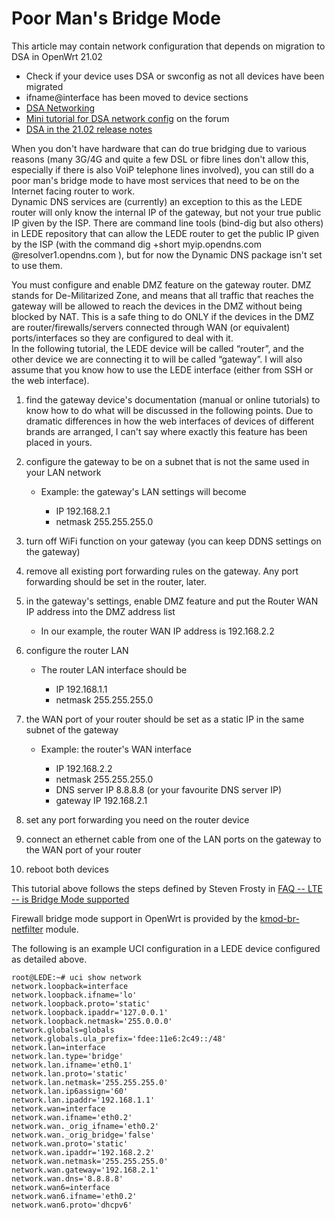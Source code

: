 # Poor Man's Bridge Mode

This article may contain network configuration that depends on migration to DSA in OpenWrt 21.02

- Check if your device uses DSA or swconfig as not all devices have been migrated
- ifname@interface has been moved to device sections
- [DSA Networking](/docs/guide-user/network/dsa/start "docs:guide-user:network:dsa:start")
- [Mini tutorial for DSA network config](https://forum.openwrt.org/t/mini-tutorial-for-dsa-network-config/96998 "https://forum.openwrt.org/t/mini-tutorial-for-dsa-network-config/96998") on the forum
- [DSA in the 21.02 release notes](https://openwrt.org/releases/21.02/notes-21.02.0#new_network_configuration_syntax_and_boardjson_change "https://openwrt.org/releases/21.02/notes-21.02.0#new_network_configuration_syntax_and_boardjson_change")

When you don't have hardware that can do true bridging due to various reasons (many 3G/4G and quite a few DSL or fibre lines don't allow this, especially if there is also VoiP telephone lines involved), you can still do a poor man's bridge mode to have most services that need to be on the Internet facing router to work.  
Dynamic DNS services are (currently) an exception to this as the LEDE router will only know the internal IP of the gateway, but not your true public IP given by the ISP. There are command line tools (bind-dig but also others) in LEDE repository that can allow the LEDE router to get the public IP given by the ISP (with the command dig +short myip.opendns.com @resolver1.opendns.com ), but for now the Dynamic DNS package isn't set to use them.

You must configure and enable DMZ feature on the gateway router. DMZ stands for De-Militarized Zone, and means that all traffic that reaches the gateway will be allowed to reach the devices in the DMZ without being blocked by NAT. This is a safe thing to do ONLY if the devices in the DMZ are router/firewalls/servers connected through WAN (or equivalent) ports/interfaces so they are configured to deal with it.  
In the following tutorial, the LEDE device will be called “router”, and the other device we are connecting it to will be called “gateway”. I will also assume that you know how to use the LEDE interface (either from SSH or the web interface).

01. find the gateway device's documentation (manual or online tutorials) to know how to do what will be discussed in the following points. Due to dramatic differences in how the web interfaces of devices of different brands are arranged, I can't say where exactly this feature has been placed in yours.
02. configure the gateway to be on a subnet that is not the same used in your LAN network
    
    - Example: the gateway's LAN settings will become
      
      - IP 192.168.2.1
      - netmask 255.255.255.0
03. turn off WiFi function on your gateway (you can keep DDNS settings on the gateway)
04. remove all existing port forwarding rules on the gateway. Any port forwarding should be set in the router, later.
05. in the gateway's settings, enable DMZ feature and put the Router WAN IP address into the DMZ address list
    
    - In our example, the router WAN IP address is 192.168.2.2
06. configure the router LAN
    
    - The router LAN interface should be
      
      - IP 192.168.1.1
      - netmask 255.255.255.0
07. the WAN port of your router should be set as a static IP in the same subnet of the gateway
    
    - Example: the router's WAN interface
      
      - IP 192.168.2.2
      - netmask 255.255.255.0
      - DNS server IP 8.8.8.8 (or your favourite DNS server IP)
      - gateway IP 192.168.2.1
08. set any port forwarding you need on the router device
09. connect an ethernet cable from one of the LAN ports on the gateway to the WAN port of your router
10. reboot both devices

This tutorial above follows the steps defined by Steven Frosty in [FAQ -- LTE -- is Bridge Mode supported](http://forum.vividwireless.com.au/forum/faqs-lte/faq-lte-bridge-mode-supported "http://forum.vividwireless.com.au/forum/faqs-lte/faq-lte-bridge-mode-supported")

Firewall bridge mode support in OpenWrt is provided by the [kmod-br-netfilter](/packages/pkgdata/kmod-br-netfilter "packages:pkgdata:kmod-br-netfilter") module.

The following is an example UCI configuration in a LEDE device configured as detailed above.

```
root@LEDE:~# uci show network
network.loopback=interface
network.loopback.ifname='lo'
network.loopback.proto='static'
network.loopback.ipaddr='127.0.0.1'
network.loopback.netmask='255.0.0.0'
network.globals=globals
network.globals.ula_prefix='fdee:11e6:2c49::/48'
network.lan=interface
network.lan.type='bridge'
network.lan.ifname='eth0.1'
network.lan.proto='static'
network.lan.netmask='255.255.255.0'
network.lan.ip6assign='60'
network.lan.ipaddr='192.168.1.1'
network.wan=interface
network.wan.ifname='eth0.2'
network.wan._orig_ifname='eth0.2'
network.wan._orig_bridge='false'
network.wan.proto='static'
network.wan.ipaddr='192.168.2.2'
network.wan.netmask='255.255.255.0'
network.wan.gateway='192.168.2.1'
network.wan.dns='8.8.8.8'
network.wan6=interface
network.wan6.ifname='eth0.2'
network.wan6.proto='dhcpv6'
```
